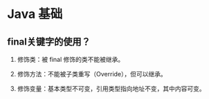 # Java 基础

## final关键字的使用？
1. 修饰类：被 final 修饰的类不能被继承。

2. 修饰方法：不能被子类重写（Override），但可以继承。

3. 修饰变量：基本类型不可变，引用类型指向地址不变，其中内容可变。

